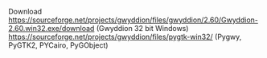 Download
https://sourceforge.net/projects/gwyddion/files/gwyddion/2.60/Gwyddion-2.60.win32.exe/download (Gwyddion 32 bit Windows)
https://sourceforge.net/projects/gwyddion/files/pygtk-win32/ (Pygwy, PyGTK2, PYCairo, PyGObject)
